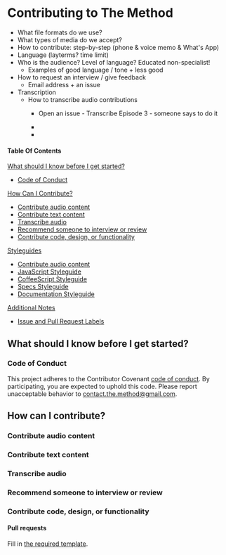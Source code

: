 # Contributing to The Method

 * What file formats do we use?
 * What types of media do we accept?
 * How to contribute: step-by-step (phone & voice memo & What's App)
 * Language (layterms? time limit)
 * Who is the audience? Level of language? Educated non-specialist!
    * Examples of good language / tone + less good
* How to request an interview / give feedback
    * Email address + an issue 
* Transcription
    * How to transcribe audio contributions
        * Open an issue - Transcribe Episode 3 - someone says to do it
        * 

        * 

#### Table Of Contents

[What should I know before I get started?](#what-should-i-know-before-i-get-started)
  * [Code of Conduct](#code-of-conduct)

[How Can I Contribute?](#how-can-i-contribute)
  * [Contribute audio content](#contribute-audio-content)
  * [Contribute text content](#contribute-text-content)
  * [Transcribe audio](#transcribe-audio)
  * [Recommend someone to interview or review](#recommend-someone-to-interview-or-review)
  * [Contribute code, design, or functionality](#contribute-code,-design,-or-functionality)

[Styleguides](#styleguides)
  * [Contribute audio content](#git-commit-messages)
  * [JavaScript Styleguide](#javascript-styleguide)
  * [CoffeeScript Styleguide](#coffeescript-styleguide)
  * [Specs Styleguide](#specs-styleguide)
  * [Documentation Styleguide](#documentation-styleguide)

[Additional Notes](#additional-notes)
  * [Issue and Pull Request Labels](#issue-and-pull-request-labels)

## What should I know before I get started?

### Code of Conduct

This project adheres to the Contributor Covenant [code of conduct](CODE_OF_CONDUCT.md).
By participating, you are expected to uphold this code.
Please report unacceptable behavior to [contact.the.method@gmail.com](mailto:contact.the.method@gmail.com).

## How can I contribute?

### Contribute audio content

### Contribute text content

### Transcribe audio

### Recommend someone to interview or review

### Contribute code, design, or functionality

#### Pull requests

Fill in [the required template](PULL_REQUEST_TEMPLATE.md).
